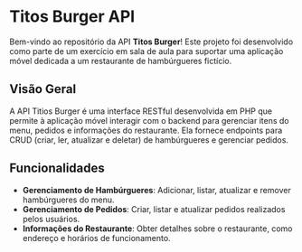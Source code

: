 # Titos Burger API

Bem-vindo ao repositório da API **Titos Burger**! Este projeto foi desenvolvido como parte de um exercício em sala de aula para suportar uma aplicação móvel dedicada a um restaurante de hambúrgueres fictício.

## Visão Geral

A API Titios Burger é uma interface RESTful desenvolvida em PHP que permite à aplicação móvel interagir com o backend para gerenciar itens do menu, pedidos e informações do restaurante. Ela fornece endpoints para CRUD (criar, ler, atualizar e deletar) de hambúrgueres e gerenciar pedidos.

## Funcionalidades

- **Gerenciamento de Hambúrgueres**: Adicionar, listar, atualizar e remover hambúrgueres do menu.
- **Gerenciamento de Pedidos**: Criar, listar e atualizar pedidos realizados pelos usuários.
- **Informações do Restaurante**: Obter detalhes sobre o restaurante, como endereço e horários de funcionamento.
